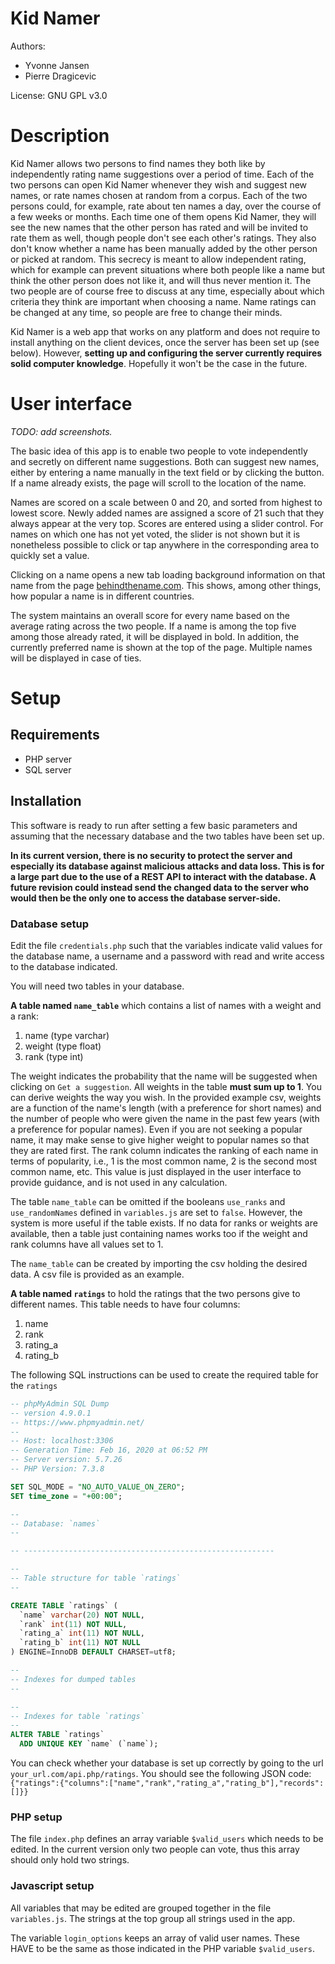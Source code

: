 # Kid Namer

Authors:
* Yvonne Jansen
* Pierre Dragicevic

License: GNU GPL v3.0

# Description

Kid Namer allows two persons to find names they both like by independently rating name suggestions over a period of time. Each of the two persons can open Kid Namer whenever they wish and suggest new names, or rate names chosen at random from a corpus. Each of the two persons could, for example, rate about ten names a day, over the course of a few weeks or months. Each time one of them opens Kid Namer, they will see the new names that the other person has rated and will be invited to rate them as well, though people don't see each other's ratings. They also don't know whether a name has been manually added by the other person or picked at random. This secrecy is meant to allow independent rating, which for example can prevent situations where both people like a name but think the other person does not like it, and will thus never mention it. The two people are of course free to discuss at any time, especially about which criteria they think are important when choosing a name. Name ratings can be changed at any time, so people are free to change their minds.

Kid Namer is a web app that works on any platform and does not require to install anything on the client devices, once the server has been set up (see below). However, **setting up and configuring the server currently requires solid computer knowledge**. Hopefully it won't be the case in the future.

# User interface

*TODO: add screenshots.*

The basic idea of this app is to enable two people to vote independently and secretly on different name suggestions. Both can suggest new names, either by entering a name manually in the text field or by clicking the button. If a name already exists, the page will scroll to the location of the name. 

Names are scored on a scale between 0 and 20, and sorted from highest to lowest score. Newly added names are assigned a score of 21 such that they always appear at the very top. Scores are entered using a slider control. For names on which one has not yet voted, the slider is not shown but it is nonetheless possible to click or tap anywhere in the corresponding area to quickly set a value. 

Clicking on a name opens a new tab loading background information on that name from the page [behindthename.com](behindthename.com). This shows, among other things, how popular a name is in different countries.

The system maintains an overall score for every name based on the average rating across the two people. If a name is among the top five among those already rated, it will be displayed in bold. In addition, the currently preferred name is shown at the top of the page. Multiple names will be displayed in case of ties. 

# Setup

## Requirements

* PHP server
* SQL server

## Installation

This software is ready to run after setting a few basic parameters and assuming that the necessary database and the two tables have been set up.

**In its current version, there is no security to protect the server and
especially its database against malicious attacks and data loss. 
This is for a large part due to the use of a REST API to interact with the database.
A future revision could instead send the changed data to the server who
would then be the only one to access the database server-side.**


### Database setup

Edit the file `credentials.php` such that the variables indicate valid values for the database name, a username and a password with read and write access to the database indicated.

You will need two tables in your database.

**A table named `name_table`** which contains a list of names with a weight and a rank:
1. name (type varchar)
1. weight (type float)
1. rank (type int)

The weight indicates the probability that the name will be suggested when clicking on `Get a suggestion`. All weights in the table **must sum up to 1**. You can derive weights the way you wish. In the provided example csv, weights are a function of the name's length (with a preference for short names) and the number of people who were given the name in the past few years (with a preference for popular names). Even if you are not seeking a popular name, it may make sense to give higher weight to popular names so that they are rated first. The rank column indicates the ranking of each name in terms of popularity, i.e., 1 is the most common name, 2 is the second most common name, etc. This value is just displayed in the user interface to provide guidance, and is not used in any calculation.

The table `name_table` can be omitted if the booleans `use_ranks` and `use_randomNames` defined in `variables.js` are set to `false`. However, the system is more useful if the table exists. If no data for ranks or weights are available, then a table just containing names works too if the weight and rank columns have all values set to 1.

The `name_table` can be created by importing the csv holding the desired data. A csv file is provided as an example.

**A table named `ratings`** to hold the ratings that the two persons give to different names. This table needs to have four columns:
1. name
1. rank
1. rating_a
1. rating_b

The following SQL instructions can be used to create the required table for the `ratings`
```SQL
-- phpMyAdmin SQL Dump
-- version 4.9.0.1
-- https://www.phpmyadmin.net/
--
-- Host: localhost:3306
-- Generation Time: Feb 16, 2020 at 06:52 PM
-- Server version: 5.7.26
-- PHP Version: 7.3.8

SET SQL_MODE = "NO_AUTO_VALUE_ON_ZERO";
SET time_zone = "+00:00";

--
-- Database: `names`
--

-- --------------------------------------------------------

--
-- Table structure for table `ratings`
--

CREATE TABLE `ratings` (
  `name` varchar(20) NOT NULL,
  `rank` int(11) NOT NULL,
  `rating_a` int(11) NOT NULL,
  `rating_b` int(11) NOT NULL
) ENGINE=InnoDB DEFAULT CHARSET=utf8;

--
-- Indexes for dumped tables
--

--
-- Indexes for table `ratings`
--
ALTER TABLE `ratings`
  ADD UNIQUE KEY `name` (`name`);
```

You can check whether your database is set up correctly by going to the url `your_url.com/api.php/ratings`. You should see the following JSON code:
`{"ratings":{"columns":["name","rank","rating_a","rating_b"],"records":[]}}`

### PHP setup

The file `index.php` defines an array variable `$valid_users` which needs to be edited. In the current version only two people can vote, thus this array should only hold two strings.

### Javascript setup

All variables that may be edited are grouped together in the file `variables.js`. The strings at the top group all strings used in the app. 

The variable `login_options` keeps an array of valid user names. These HAVE to be the same as those indicated in the PHP variable `$valid_users`.

